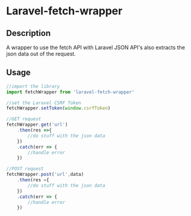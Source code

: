 # Laravel-fetch-wrapper

## Description

A wrapper to use the fetch API with Laravel JSON API's
also extracts the json data out of the request.

## Usage


```javascript
//import the library
import fetchWrapper from 'laravel-fetch-wrapper'

//set the Laravel CSRF Token
fetchWrapper.setToken(window.csrfToken)

//GET request
fetchWrapper.get('url')
	.then(res =>{
		//do stuff with the json data
	})
	.catch(err => {
		//handle error
	})

//POST request
fetchWrapper.post('url',data)
	.then(res ={
		//do stuff with the json data
	})
	.catch(err => {
		//handle error
	})

```